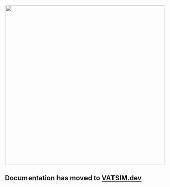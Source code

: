 <p align="center"><img src="https://i.imgur.com/i0qDnBQ.png" width="500"></p>

## Documentation has moved to [VATSIM.dev](https://vatsim.dev/)
